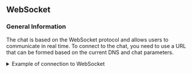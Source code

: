 ## WebSocket

### General Information

The chat is based on the WebSocket protocol and allows users to communicate in real time.
To connect to the chat, you need to use a URL that can be formed based on the current DNS and chat parameters.

<details>
<summary markdown="span">Example of connection to WebSocket</summary>

`ws://<CURRENT_DNS>/ws/chats/<ID>/?token=<JWT_TOKEN>`

where:

- `<CURRENT_DNS>` - The fully qualified domain name or IP address of your server.
- `<ID>` - Unique chat ID.
- `<JWT_TOKEN>` - JSON Web Token, which is used to authenticate the user. This token is generated by the server when the user logs in.

</details>

